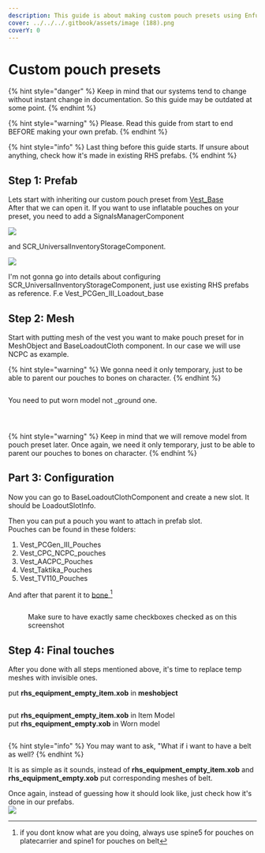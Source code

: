 ```yaml
---
description: This guide is about making custom pouch presets using Enfusion tools.
cover: ../../../.gitbook/assets/image (188).png
coverY: 0
---
```


# Custom pouch presets





{% hint style="danger" %}
Keep in mind that our systems tend to change without instant change in documentation. So this guide may be outdated at some point.&#x20;
{% endhint %}

{% hint style="warning" %}
Please. Read this guide from start to end BEFORE making your own prefab.
{% endhint %}

{% hint style="info" %}
Last thing before this guide starts. If unsure about anything, check how it's made in existing RHS prefabs.
{% endhint %}

## Step 1: Prefab

Lets start with inheriting our custom pouch preset from [Vest\_Base](https://enfusionengine.com/api/redirect?to=enfusion://ResourceManager/\~RHSStatusQuo:Prefabs/Characters/Core/RHS\_Vest\_Base.et)[ ](https://enfusionengine.com/api/redirect?to=enfusion://ResourceManager/\~ArmaReforger:Prefabs/Characters/Core/Vest\_Base.et)\
After that we can open it. If you want to use inflatable pouches on your preset, you need to add a SignalsManagerComponent

![](<../../../.gitbook/assets/image (189).png>)

and SCR\_UniversalInventoryStorageComponent.

![](<../../../.gitbook/assets/image (197).png>)

I'm not gonna go into details about configuring SCR\_UniversalInventoryStorageComponent, just use existing RHS prefabs as reference. F.e Vest\_PCGen\_III\_Loadout\_base

## Step 2: Mesh

Start with putting mesh of the vest you want to make pouch preset for in MeshObject and BaseLoadoutCloth component. In our case we will use NCPC as example.



{% hint style="warning" %}
We gonna need it only temporary, just to be able to parent our pouches to bones on character.
{% endhint %}

<figure><img src="../../../.gitbook/assets/image (192).png" alt=""><figcaption></figcaption></figure>

You need to put worn model not \_ground one.

<figure><img src="../../../.gitbook/assets/image (191).png" alt=""><figcaption></figcaption></figure>

<figure><img src="../../../.gitbook/assets/image (193).png" alt=""><figcaption></figcaption></figure>

<figure><img src="../../../.gitbook/assets/image (194).png" alt=""><figcaption></figcaption></figure>



{% hint style="warning" %}
Keep in mind that we will remove model from pouch preset later. Once again, we need it only temporary, just to be able to parent our pouches to bones on character.
{% endhint %}





## Part 3: Configuration

Now you can go to BaseLoadoutClothComponent and create a new slot. It should be LoadoutSlotInfo.

Then you can put a pouch you want to attach in prefab slot. \
Pouches can be found in these folders:



1. Vest\_PCGen\_III\_Pouches
2. Vest\_CPC\_NCPC\_pouches
3. Vest\_AACPC\_Pouches
4. Vest\_Taktika\_Pouches
5. Vest\_TV110\_Pouches

And after that parent it to [bone ](#user-content-fn-1)[^1]

<figure><img src="../../../.gitbook/assets/image (196).png" alt=""><figcaption><p>Make sure to have exactly same checkboxes checked as on this screenshot</p></figcaption></figure>



## Step 4: Final touches

After you done with all steps mentioned above, it's time to replace temp meshes with invisible ones.

put **rhs\_equipment\_empty\_item.xob** in **meshobject**

<figure><img src="../../../.gitbook/assets/image (199).png" alt=""><figcaption></figcaption></figure>

put **rhs\_equipment\_empty\_item.xob** in Item Model \
put **rhs\_equipment\_empty.xob** in Worn model

<figure><img src="../../../.gitbook/assets/image (200).png" alt=""><figcaption></figcaption></figure>

{% hint style="info" %}
You may want to ask, "What if i want to have a belt as well?&#x20;
{% endhint %}

It is as simple as it sounds, instead of **rhs\_equipment\_empty\_item.xob** and **rhs\_equipment\_empty.xob** put corresponding meshes of belt.&#x20;

Once again, instead of guessing how it should look like, just check how it's done in our prefabs.\
![](<../../../.gitbook/assets/image (201).png>)

[^1]: if you dont know what are you doing, always use spine5 for pouches on platecarrier and spine1 for pouches on belt
